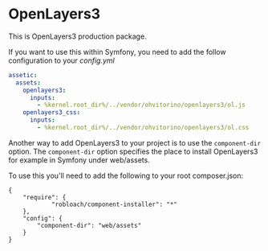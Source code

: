 # OpenLayers3
This is OpenLayers3 production package.

If you want to use this within Symfony, you need to add the follow configuration to your _config.yml_

```yml
assetic:
  assets:
    openlayers3:
      inputs:
        - %kernel.root_dir%/../vendor/ohvitorino/openlayers3/ol.js
    openlayers3_css:
      inputs:
        - %kernel.root_dir%/../vendor/ohvitorino/openlayers3/ol.css
```

Another way to add OpenLayers3 to your project is to use the ```component-dir```
option. The ```component-dir``` option specifies the place to install 
OpenLayers3 for example in Symfony under web/assets.

To use this you'll need to add the following to your root composer.json:
```
{
    "require": {
            "robloach/component-installer": "*"
    },
    "config": {
        "component-dir": "web/assets"
    }
}
```